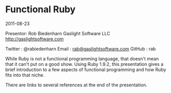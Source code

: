 # Functional Ruby

2011-08-23

Presentor: Rob Biedenharn
           Gaslight Software LLC  http://gaslightsoftware.com

Twitter  : @rabiedenharn
Email    : rab@gaslightsoftware.com
GitHub   : rab

While Ruby is not a functional programming language, that doesn't mean that it
can't put on a good show. Using Ruby 1.9.2, this presentation gives a brief
introduction to a few aspects of functional programming and how Ruby fits into
that niche.

There are links to several references at the end of the presentation.

